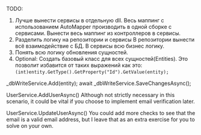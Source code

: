 TODO:
1) Лучше вынести сервисы в отдельную dll.
Весь маппинг с использованием AutoMapper производить в  одной сборке с сервисами.
Вынести весь маппинг из контроллеров в сервисы.
2) Разделить логику на репозитории и сервисы
	В репозитории вынести всё взаимодействие с БД.
	В сервисы всю бизнес логику.
3) Понять всю логику обновления сущностей.
4) Optional: Создать базовый класс для всех сущностей(Entities).
Это позволит избавится от таких выражений как это: `(int)entity.GetType().GetProperty("Id").GetValue(entity);`

 _dbWriteService.Add(entity);
 await _dbWriteService.SaveChangesAsync();


UserService.AddUserAsync()
	Although not strictly necessary in this scenario, it could be vital
	if you choose to implement email verification later.

UserService.UpdateUserAsync()
	You could add more checks to see that the email is a valid email address,
	but I leave that as an extra exercise for you to solve on your own.